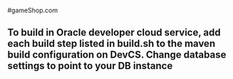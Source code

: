#gameShop.com 
## To build in Oracle developer cloud service, add each build step listed in build.sh to the maven build configuration on DevCS. Change database settings to point to your DB instance   